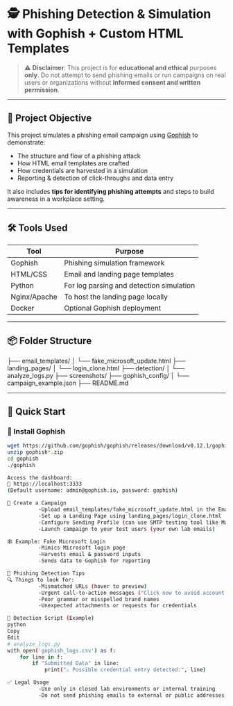 # 🕵️ Phishing Detection & Simulation with Gophish + Custom HTML Templates

> ⚠️ **Disclaimer**: This project is for **educational and ethical** purposes **only**. Do not attempt to send phishing emails or run campaigns on real users or organizations without **informed consent and written permission**.

---

## 🎯 Project Objective

This project simulates a phishing email campaign using [Gophish](https://getgophish.com/) to demonstrate:
- The structure and flow of a phishing attack
- How HTML email templates are crafted
- How credentials are harvested in a simulation
- Reporting & detection of click-throughs and data entry

It also includes **tips for identifying phishing attempts** and steps to build awareness in a workplace setting.

---

## 🛠️ Tools Used

| Tool         | Purpose                                    |
|--------------|--------------------------------------------|
| Gophish      | Phishing simulation framework              |
| HTML/CSS     | Email and landing page templates           |
| Python       | For log parsing and detection simulation   |
| Nginx/Apache | To host the landing page locally           |
| Docker       | Optional Gophish deployment                |

---

## 📦 Folder Structure
├── email_templates/
│ └── fake_microsoft_update.html
├── landing_pages/
│ └── login_clone.html
├── detection/
│ └── analyze_logs.py
├── screenshots/
├── gophish_config/
│ └── campaign_example.json
├── README.md


---

## 🚀 Quick Start

### 🔧 Install Gophish
```bash
wget https://github.com/gophish/gophish/releases/download/v0.12.1/gophish-v0.12.1-linux-64bit.zip
unzip gophish*.zip
cd gophish
./gophish

Access the dashboard:
📍 https://localhost:3333
(Default username: admin@gophish.io, password: gophish)

📨 Create a Campaign
          -Upload email_templates/fake_microsoft_update.html in the Email Template section.
          -Set up a Landing Page using landing_pages/login_clone.html
          -Configure Sending Profile (can use SMTP testing tool like MailHog or Mailtrap)
          -Launch campaign to your test users (your own lab emails)

🕸️ Example: Fake Microsoft Login
          -Mimics Microsoft login page
          -Harvests email & password inputs
          -Sends data to Gophish for reporting

🧠 Phishing Detection Tips
🔍 Things to look for:
          -Mismatched URLs (hover to preview)
          -Urgent call-to-action messages ("Click now to avoid account lock")
          -Poor grammar or misspelled brand names
          -Unexpected attachments or requests for credentials

🧪 Detection Script (Example)
python
Copy
Edit
# analyze_logs.py
with open('gophish_logs.csv') as f:
    for line in f:
        if "Submitted Data" in line:
            print("⚠️ Possible credential entry detected:", line)

✅ Legal Usage
          -Use only in closed lab environments or internal training
          -Do not send phishing emails to external or public addresses
